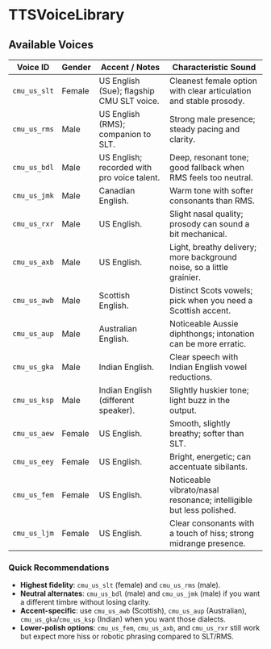 # TTSVoiceLibrary

## Available Voices

| Voice ID        | Gender | Accent / Notes                               | Characteristic Sound |
|-----------------|--------|----------------------------------------------|----------------------|
| `cmu_us_slt`    | Female | US English (Sue); flagship CMU SLT voice.    | Cleanest female option with clear articulation and stable prosody. |
| `cmu_us_rms`    | Male   | US English (RMS); companion to SLT.          | Strong male presence; steady pacing and clarity. |
| `cmu_us_bdl`    | Male   | US English; recorded with pro voice talent.  | Deep, resonant tone; good fallback when RMS feels too neutral. |
| `cmu_us_jmk`    | Male   | Canadian English.                            | Warm tone with softer consonants than RMS. |
| `cmu_us_rxr`    | Male   | US English.                                  | Slight nasal quality; prosody can sound a bit mechanical. |
| `cmu_us_axb`    | Male   | US English.                                  | Light, breathy delivery; more background noise, so a little grainier. |
| `cmu_us_awb`    | Male   | Scottish English.                            | Distinct Scots vowels; pick when you need a Scottish accent. |
| `cmu_us_aup`    | Male   | Australian English.                          | Noticeable Aussie diphthongs; intonation can be more erratic. |
| `cmu_us_gka`    | Male   | Indian English.                              | Clear speech with Indian English vowel reductions. |
| `cmu_us_ksp`    | Male   | Indian English (different speaker).          | Slightly huskier tone; light buzz in the output. |
| `cmu_us_aew`    | Female | US English.                                  | Smooth, slightly breathy; softer than SLT. |
| `cmu_us_eey`    | Female | US English.                                  | Bright, energetic; can accentuate sibilants. |
| `cmu_us_fem`    | Female | US English.                                  | Noticeable vibrato/nasal resonance; intelligible but less polished. |
| `cmu_us_ljm`    | Female | US English.                                  | Clear consonants with a touch of hiss; strong midrange presence. |

### Quick Recommendations

- **Highest fidelity**: `cmu_us_slt` (female) and `cmu_us_rms` (male).
- **Neutral alternates**: `cmu_us_bdl` (male) and `cmu_us_jmk` (male) if you want a different timbre without losing clarity.
- **Accent-specific**: use `cmu_us_awb` (Scottish), `cmu_us_aup` (Australian), `cmu_us_gka`/`cmu_us_ksp` (Indian) when you want those dialects.
- **Lower-polish options**: `cmu_us_fem`, `cmu_us_axb`, and `cmu_us_rxr` still work but expect more hiss or robotic phrasing compared to SLT/RMS.
